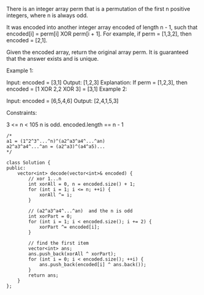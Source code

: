 There is an integer array perm that is a permutation of the first n positive integers, where n is always odd.

It was encoded into another integer array encoded of length n - 1, such that encoded[i] = perm[i] XOR perm[i + 1]. For example, if perm = [1,3,2], then encoded = [2,1].

Given the encoded array, return the original array perm. It is guaranteed that the answer exists and is unique.

 

Example 1:

Input: encoded = [3,1]
Output: [1,2,3]
Explanation: If perm = [1,2,3], then encoded = [1 XOR 2,2 XOR 3] = [3,1]
Example 2:

Input: encoded = [6,5,4,6]
Output: [2,4,1,5,3]
 

Constraints:

3 <= n < 105
n is odd.
encoded.length == n - 1

```
/*
a1 = (1^2^3^...^n)^(a2^a3^a4^...^an)
a2^a3^a4^...^an = (a2^a3)^(a4^a5)...
*/

class Solution {
public:
    vector<int> decode(vector<int>& encoded) {
        // xor 1...n
        int xorAll = 0, n = encoded.size() + 1;
        for (int i = 1; i <= n; ++i) {
            xorAll ^= i;
        }
        
        // (a2^a3^a4^...^an)  and the n is odd
        int xorPart = 0;
        for (int i = 1; i < encoded.size(); i += 2) {
            xorPart ^= encoded[i];
        }
        
        // find the first item
        vector<int> ans;
        ans.push_back(xorAll ^ xorPart);
        for (int i = 0; i < encoded.size(); ++i) {
            ans.push_back(encoded[i] ^ ans.back());
        }
        return ans;
    }
};
```

